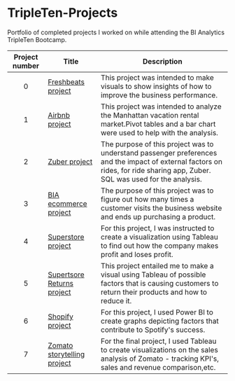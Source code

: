 # TripleTen-Projects
Portfolio of completed projects I worked on while attending the BI Analytics TripleTen Bootcamp.

| Project number | Title | Description |
| :-----------: | ----------- |----------- |
| 0 | [Freshbeats project](https://github.com/ZahinK11/TripleTen-Projects/tree/main/Freshbeats%20project) | This project was intended to make visuals to show insights of how to improve the business performance. |
| 1 | [Airbnb project](https://github.com/ZahinK11/TripleTen-Projects/tree/main/Airbnb%20project) | This project was intended to analyze the Manhattan vacation rental market.Pivot tables and a bar chart were used to help with the analysis. |
| 2 | [Zuber project](https://github.com/ZahinK11/TripleTen-Projects/tree/main/Zuber%20project) | The purpose of this project was to understand passenger preferences and the impact of external factors on rides, for ride sharing app, Zuber. SQL was used for the analysis. |
| 3 | [BIA ecommerce project](https://github.com/ZahinK11/TripleTen-Projects/tree/main/BIA%20ecommerce%20project) | The purpose of this project was to figure out how many times a customer visits the business website and ends up purchasing a product.  |
| 4 | [Superstore project](https://github.com/ZahinK11/TripleTen-Projects/tree/main/Superstore%20project) | For this project, I was instructed to create a visualization using Tableau to find out how the company makes profit and loses profit. |
| 5 | [Supertsore Returns project](https://github.com/ZahinK11/TripleTen-Projects/tree/main/Superstore%20Returns%20project) | This project entailed me to make a visual using Tableau of possible factors that is causing customers to return their products and how to reduce it. |
| 6 | [Shopify project](https://github.com/ZahinK11/TripleTen-Projects/tree/main/Shopify%20project) | For this project, I used Power BI to create graphs depicting factors that contribute to Spotify's success. |
| 7 | [Zomato storytelling project](https://github.com/ZahinK11/TripleTen-Projects/tree/main/Zomato%20storytelling%20project) | For the final project, I used Tableau to create visualizations on the sales analysis of Zomato - tracking KPI's, sales and revenue comparison,etc. |
<!--
| 8 | [PROJECT NAME](PROJECT DIRECTORY LINK) | DESCRIPTION HERE. |
| 9 | [PROJECT NAME](PROJECT DIRECTORY LINK) | DESCRIPTION HERE. |
| 10| [PROJECT NAME](PROJECT DIRECTORY LINK) | DESCRIPTION HERE. |
-->

